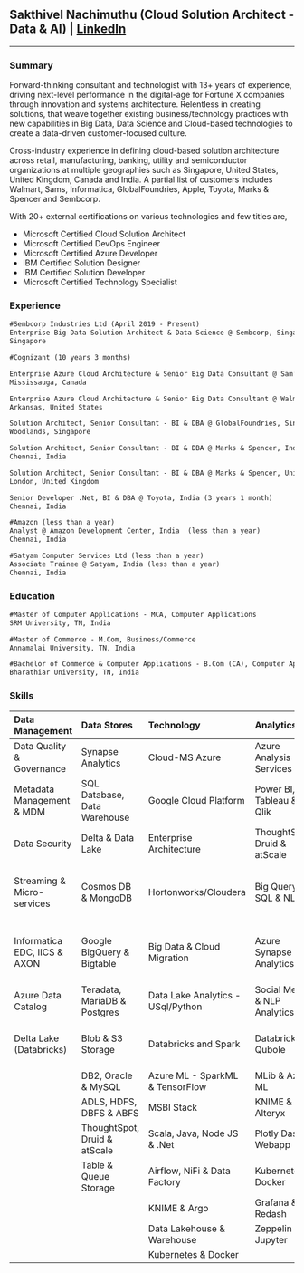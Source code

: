 ## Sakthivel Nachimuthu (Cloud Solution Architect - Data & AI) | <a href="https://www.linkedin.com/in/dcnsakthi" target="_blank">LinkedIn</a>
<hr/>

### Summary

Forward-thinking consultant and technologist with 13+ years of experience, driving next-level performance in the digital-age for Fortune X companies through innovation and systems architecture. Relentless in creating solutions, that weave together existing business/technology practices with new capabilities in Big Data, Data Science and Cloud-based technologies to create a data-driven customer-focused culture.

Cross-industry experience in defining cloud-based solution architecture across retail, manufacturing, banking, utility and semiconductor organizations at multiple geographies such as Singapore, United States, United Kingdom, Canada and India. A partial list of customers includes Walmart, Sams, Informatica, GlobalFoundries, Apple, Toyota, Marks & Spencer and Sembcorp.

With 20+ external certifications on various technologies and few titles are,

- Microsoft Certified Cloud Solution Architect
- Microsoft Certified DevOps Engineer
- Microsoft Certified Azure Developer
- IBM Certified Solution Designer
- IBM Certified Solution Developer
- Microsoft Certified Technology Specialist 

### Experience

```markdown
#Sembcorp Industries Ltd (April 2019 - Present)
Enterprise Big Data Solution Architect & Data Science @ Sembcorp, Singapore
Singapore

#Cognizant (10 years 3 months)

Enterprise Azure Cloud Architecture & Senior Big Data Consultant @ Sam’s Club, Canada (less than a year)
Mississauga, Canada

Enterprise Azure Cloud Architecture & Senior Big Data Consultant @ Walmart, United States (2 years 8 months)
Arkansas, United States

Solution Architect, Senior Consultant - BI & DBA @ GlobalFoundries, Singapore (2 years)
Woodlands, Singapore

Solution Architect, Senior Consultant - BI & DBA @ Marks & Spencer, India (1 year 3 months)
Chennai, India

Solution Architect, Senior Consultant - BI & DBA @ Marks & Spencer, United Kingdom (1 year)
London, United Kingdom

Senior Developer .Net, BI & DBA @ Toyota, India (3 years 1 month)
Chennai, India

#Amazon (less than a year)
Analyst @ Amazon Development Center, India  (less than a year)
Chennai, India

#Satyam Computer Services Ltd (less than a year)
Associate Trainee @ Satyam, India (less than a year)
Chennai, India
```
### Education

```markdown
#Master of Computer Applications - MCA, Computer Applications
SRM University, TN, India

#Master of Commerce - M.Com, Business/Commerce
Annamalai University, TN, India

#Bachelor of Commerce & Computer Applications - B.Com (CA), Computer Applications
Bharathiar University, TN, India
```
### Skills

|	Data Management	| 	Data Stores 	| 	Technology	| 	Analytics	| 	DevOps	| 
|	:------------------ 	|	:------------------ 	|	:------------------ 	|	:------------------ 	|	:------------------ 	|
|	Data Quality & Governance	|	Synapse Analytics	|	Cloud-MS Azure	|	Azure Analysis Services	|	GitHub, Git, TFVC & SVN	|
|	Metadata Management & MDM	|	SQL Database, Data Warehouse	|	Google Cloud Platform	|	Power BI, Tableau & Qlik	|	Azure DevOps, TFS & JIRA	|
|	Data Security	|	Delta & Data Lake	|	Enterprise Architecture	|	ThoughtSpot, Druid & atScale	|	DokerHub & ACR	|
|	Streaming & Micro-services	|	Cosmos DB & MongoDB	|	Hortonworks/Cloudera	|	Big Query, SQL & NLP	|	PyPI, Maven, NPM, NuGet, Node	|
|	Informatica EDC, IICS & AXON	|	Google BigQuery & Bigtable	|	Big Data & Cloud Migration	|	Azure Synapse Analytics	|	GitHub Actions, Azure Pipelines & Jenkins	|
|	Azure Data Catalog	|	Teradata, MariaDB & Postgres	|	Data Lake Analytics - USql/Python	|	Social Media & NLP Analytics	|	WhiteSource (SCA)	|
|	Delta Lake (Databricks)	|	Blob & S3 Storage	|	Databricks and Spark	|	Databricks & Qubole	|	SonarCloud & SonarQube (SAST)	|
|		|	DB2, Oracle & MySQL	|	Azure ML - SparkML & TensorFlow	|	MLib & Azure ML	|		|
|		|	ADLS, HDFS, DBFS & ABFS	|	MSBI Stack	|	KNIME & Alteryx	|		|
|		|	ThoughtSpot, Druid & atScale	|	Scala, Java, Node JS & .Net	|	Plotly Dash & Webapp	|		|
|		|	Table & Queue Storage	|	Airflow, NiFi & Data Factory	|	Kubernetes & Docker	|		|
|		|		|	KNIME & Argo	|	Grafana & Redash	|		|
|		|		|	Data Lakehouse & Warehouse	|	Zeppelin & Jupyter 	|		|
|		|		|	Kubernetes & Docker	|		|		|
